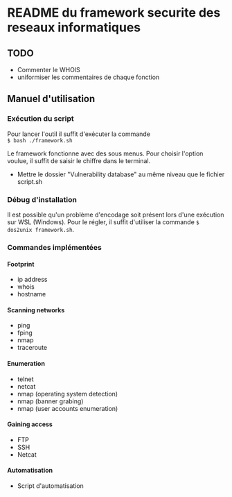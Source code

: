 # README du framework securite des reseaux informatiques

## TODO
- Commenter le WHOIS
- uniformiser les commentaires de chaque fonction

## Manuel d'utilisation

### Exécution du script
Pour lancer l'outil il suffit d'exécuter la commande\
``$ bash ./framework.sh``

Le framework fonctionne avec des sous menus. Pour choisir l'option voulue, il suffit de saisir le chiffre dans le terminal.

- Mettre le dossier "Vulnerability database" au même niveau que le fichier script.sh

### Débug d'installation

Il est possible qu'un problème d'encodage soit présent lors d'une exécution sur WSL (Windows). Pour le régler, il suffit d'utiliser la commande ``$ dos2unix framework.sh``. 

### Commandes implémentées

#### Footprint

- ip address
- whois
- hostname

#### Scanning networks

- ping
- fping
- nmap
- traceroute


#### Enumeration

- telnet
- netcat
- nmap (operating system detection)
- nmap (banner grabing)
- nmap (user accounts enumeration)

#### Gaining access

- FTP
- SSH
- Netcat

#### Automatisation

- Script d'automatisation